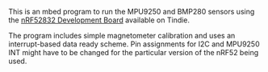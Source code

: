 This is an mbed program to run the MPU9250 and BMP280 sensors using the [nRF52832 Development Board](https://www.tindie.com/products/onehorse/nrf52832-development-board/) available on Tindie.

The program includes simple magnetometer calibration and uses an interrupt-based data ready scheme. Pin assignments for I2C and MPU9250 INT might have to be changed for the particular version of the nRF52 being used.
